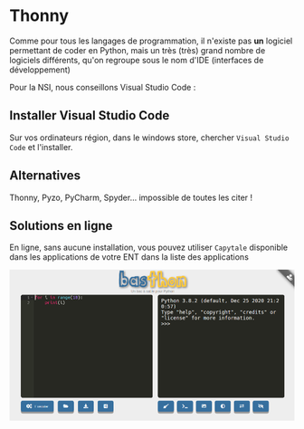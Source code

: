 # Thonny

Comme pour tous les langages de programmation, il n'existe pas **un** logiciel permettant de coder en Python, mais un très (très) grand nombre de logiciels différents, qu'on regroupe sous le nom d'IDE (interfaces de développement)

Pour la NSI, nous conseillons Visual Studio Code :

## Installer Visual Studio Code

Sur vos ordinateurs région, dans le windows store, chercher `Visual Studio Code` et l'installer.

## Alternatives

Thonny, Pyzo, PyCharm, Spyder... impossible de toutes les citer !

## Solutions en ligne
En ligne, sans aucune installation, vous pouvez utiliser `Capytale` disponible dans les applications de votre ENT dans la liste des applications

![](data/bast1.png)